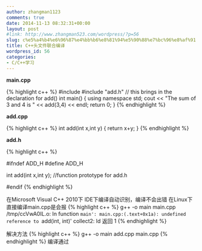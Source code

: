 ```yaml
---
author: zhangman1123
comments: true
date: 2014-11-13 08:32:31+00:00
layout: post
#link: http://www.zhangman523.com/wordpress/?p=56
slug: c%e5%a4%b4%e6%96%87%e4%bb%b6%e8%81%94%e5%90%88%e7%bc%96%e8%af%91
title: C++头文件联合编译
wordpress_id: 56
categories:
- C/C++学习
---
```


**main.cpp**

    
{% highlight c++ %}
#include <iostream>
#include "add.h" // this brings in the declaration for add()
int main()
{
   using namespace std;
   cout << "The sum of 3 and 4 is " << add(3,4) << endl;
   return 0;
}
{% endhighlight %}


**add.cpp**

{% highlight c++ %}
int add(int x,int y)
{
    return x+y;
}
{% endhighlight %}

**add.h**

{% highlight c++ %}

#ifndef ADD_H
#define ADD_H
    
int add(int x,int y); //function prototype for add.h
    
#endif
{% endhighlight %}


在Microsoft Visual C++ 2010下
IDE下编译自动识别，编译不会出错
在Linux下
直接编译main.cpp是会报
{% highlight c++ %}
g++ -o main main.cpp
/tmp/ccVwA0IL.o: In function `main':
main.cpp:(.text+0x1a): undefined reference to `add(int, int)'
collect2: ld 返回 1
{% endhighlight %}

解决方法
{% highlight c++ %}
g++ -o main add.cpp main.cpp
{% endhighlight %}
编译通过
